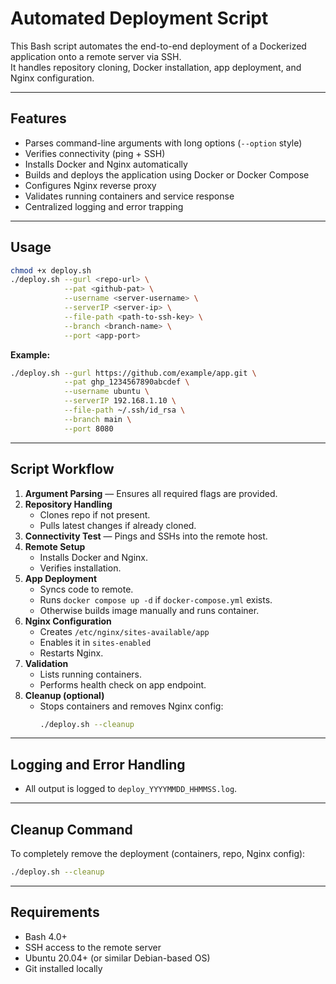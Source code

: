 # Automated Deployment Script 

This Bash script automates the end-to-end deployment of a Dockerized application onto a remote server via SSH.  
It handles repository cloning, Docker installation, app deployment, and Nginx configuration.

---

## Features

- Parses command-line arguments with long options (`--option` style)
- Verifies connectivity (ping + SSH)
- Installs Docker and Nginx automatically
- Builds and deploys the application using Docker or Docker Compose
- Configures Nginx reverse proxy
- Validates running containers and service response
- Centralized logging and error trapping

---

## Usage

```bash
chmod +x deploy.sh
./deploy.sh --gurl <repo-url> \
            --pat <github-pat> \
            --username <server-username> \
            --serverIP <server-ip> \
            --file-path <path-to-ssh-key> \
            --branch <branch-name> \
            --port <app-port>
```

**Example:**

```bash
./deploy.sh --gurl https://github.com/example/app.git \
            --pat ghp_1234567890abcdef \
            --username ubuntu \
            --serverIP 192.168.1.10 \
            --file-path ~/.ssh/id_rsa \
            --branch main \
            --port 8080
```

---

## Script Workflow

1. **Argument Parsing** — Ensures all required flags are provided.
2. **Repository Handling**
   - Clones repo if not present.
   - Pulls latest changes if already cloned.
3. **Connectivity Test** — Pings and SSHs into the remote host.
4. **Remote Setup**
   - Installs Docker and Nginx.
   - Verifies installation.
5. **App Deployment**
   - Syncs code to remote.
   - Runs `docker compose up -d` if `docker-compose.yml` exists.
   - Otherwise builds image manually and runs container.
6. **Nginx Configuration**
   - Creates `/etc/nginx/sites-available/app`
   - Enables it in `sites-enabled`
   - Restarts Nginx.
7. **Validation**
   - Lists running containers.
   - Performs health check on app endpoint.
8. **Cleanup (optional)**
   - Stops containers and removes Nginx config:
     ```bash
     ./deploy.sh --cleanup
     ```

---

## Logging and Error Handling

- All output is logged to `deploy_YYYYMMDD_HHMMSS.log`.
---

## Cleanup Command

To completely remove the deployment (containers, repo, Nginx config):

```bash
./deploy.sh --cleanup
```

---

## Requirements

- Bash 4.0+
- SSH access to the remote server
- Ubuntu 20.04+ (or similar Debian-based OS)
- Git installed locally


